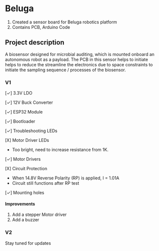 # Beluga
1. Created a sensor board for Beluga robotics platform
2. Contains PCB, Arduino Code

## Project description
A biosensor designed for microbial auditing, which is mounted onboard an autonomous robot as a payload. The PCB in this sensor helps to initiate helps to reduce the streamline the electronics due to space constraints to initiate the sampling sequence / processes of the biosensor.

### V1
[✓] 3.3V LDO

[✓] 12V Buck Converter

[✓] ESP32 Module 

[✓] Bootloader

[✓] Troubleshooting LEDs

[X] Motor Driver LEDs

  - Too bright, need to increase resistance from 1K.

[✓] Motor Drivers

[X] Circuit Protection

  - When 14.8V Reverse Polarity (RP) is applied, I = 1.01A
  - Circuit still functions after RP test

[✓] Mounting holes

#### Improvements
1. Add a stepper Motor driver
2. Add a buzzer

### V2

Stay tuned for updates



